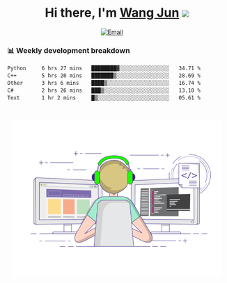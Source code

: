 <!--
**wangjunicode/wangjunicode** is a ✨ _special_ ✨ repository because its `README.md` (this file) appears on your GitHub profile.

Here are some ideas to get you started:

- 🔭 I’m currently working on ...
- 🌱 I’m currently learning ...
- 👯 I’m looking to collaborate on ...
- 🤔 I’m looking for help with ...
- 💬 Ask me about ...
- 📫 How to reach me: ...
- 😄 Pronouns: ...
- ⚡ Fun fact: ...
-->

<h1 align="center">Hi there, I'm <a href="https://www.wangjunicode.com/" target="_blank">Wang Jun</a> <img
src="https://github.com/blackcater/blackcater/raw/main/images/Hi.gif" height="32" /></h1>


<!-- Social icons section -->
<p align="center">
  <a href="mailto:wangjunicode@qq.com"><img height="40px" alt="Email" title="Email" src="https://github.com/blackcater/blackcater/raw/main/images/social-gmail.svg"/></a>
  &#8287;&#8287;&#8287;&#8287;&#8287;
</p>

### 📊 Weekly development breakdown
<!--START_SECTION:waka-->

```txt
Python     6 hrs 27 mins   ████████▓░░░░░░░░░░░░░░░░   34.71 %
C++        5 hrs 20 mins   ███████▒░░░░░░░░░░░░░░░░░   28.69 %
Other      3 hrs 6 mins    ████▒░░░░░░░░░░░░░░░░░░░░   16.74 %
C#         2 hrs 26 mins   ███▒░░░░░░░░░░░░░░░░░░░░░   13.10 %
Text       1 hr 2 mins     █▒░░░░░░░░░░░░░░░░░░░░░░░   05.61 %
```

<!--END_SECTION:waka-->


<br/>
<p align="center">
<img align="center" top='60' alt="GIF" src="https://raw.githubusercontent.com/devSouvik/devSouvik/master/gif3.gif" width="480"/>
</p>


